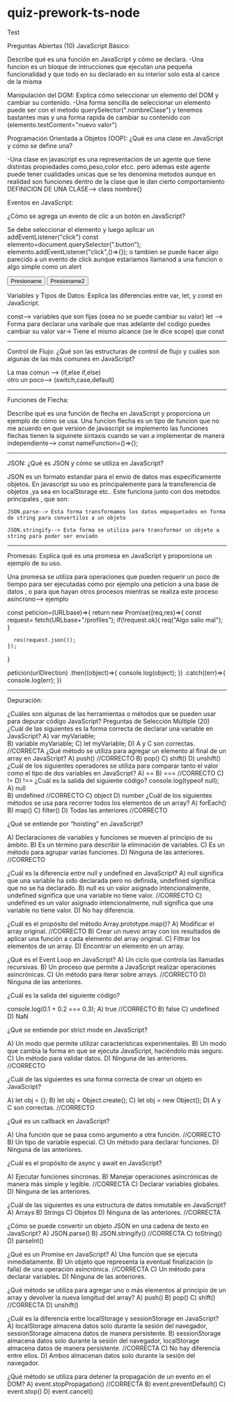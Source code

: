 # quiz-prework-ts-node
Test

Preguntas Abiertas (10)
JavaScript Básico:

Describe qué es una función en JavaScript y cómo se declara.
  -Una funcion es un bloque de intrucciones que ejecutan una pequeña funcionalidad y que todo en su declarado en su interior solo esta al cance de la misma

Manipulación del DOM:
Explica cómo seleccionar un elemento del DOM y cambiar su contenido.
  -Una forma sencilla de seleccionar un elemento puede ser con el metodo querySelector(".nombreClase") y tenemos bastantes mas y una forma rapida de cambiar su contenido con                   (elemento.textContent="nuevo valor")

Programación Orientada a Objetos (OOP):
¿Qué es una clase en JavaScript y cómo se define una?

  -Una clase en javascript es una representacion de un agente que tiene distintas propiedades como,peso,color etcc. pero ademas este agente puede tener cualidades unicas que se les denomina       metodos aunque en realidad son funciones dentro de la clase que le dan cierto comportamiento 
  DEFINICION DE UNA CLASE--> class nombre{}

    
Eventos en JavaScript:

¿Cómo se agrega un evento de clic a un botón en JavaScript?

  Se debe seleccionar el elemento y luego aplicar un addEventListener("click")
  const elemento=document.querySelector(".button");
  elemento.addEventListener("click",()=>{});
  o
  tambien se puede hacer algo parecido a un evento de click aunque estariamos llamanod a una funcion o algo simple como un alert 

  <button onclick="miFuncion()">Presioname</button>
  <button onclick="alert()">Presioname2</button>
  

Variables y Tipos de Datos:
Explica las diferencias entre var, let, y const en JavaScript.

const--> variables que son fijas (osea no se puede cambiar su valor)
let --> Forma para declarar una varibale que mas adelante del codigo puedes cambiar su valor
var-> Tiene el mismo alcance (se le dice scope) que const

_______________________________________


Control de Flujo:
¿Qué son las estructuras de control de flujo y cuáles son algunas de las más comunes en JavaScript?

  La mas comun --> (if,else if,else)  
  otro un poco--> (switch,case,default)

_______________________________________


Funciones de Flecha:

Describe qué es una función de flecha en JavaScript y proporciona un ejemplo de cómo se usa.
  Una funcion flecha es un tipo de funcion que no me acuerdo en que version de javascript se implemento
  las funciones flechas tienen la siguinete sintaxis cuando se van a implementar de manera independiente--> const nameFunction=()=>{};

_______________________________________

  
JSON:
¿Qué es JSON y cómo se utiliza en JavaScript?

  JSON es un formato estandar para el envio de datos mas especificamente objetos.
  En javascript su uso es principalemente para la transferencia de objetos ,ya sea en localStorage etc..
  Este funciona junto con dos metodos principales , que son: 
  
    JSON.parse--> Esta forma transformamos los datos empaquetados en forma de string para convertilos a un objeto

    JSON.stringify--> Esta forma se utiliza para transformar un objeto a string para poder ser enviado 

_______________________________________


Promesas:
Explica qué es una promesa en JavaScript y proporciona un ejemplo de su uso.

  Una promesa se utiliza para operaciones que pueden requerir un poco de tiempo para ser ejecutadas como por ejemplo una peticion a una base de datos , o para que hayan otros procesos mientras 
  se realiza este proceso asincrono--> ejemplo

  const peticion=(URLbase)=>{
    return new Promise((req,res)=>{
      const request= fetch(URLbase+"/profiles");
      if(!request.ok){
        req("Algo salio mal");
      }

      res(request.json());
    });
  }


peticion(urlDirection)
.then((object)=>{
  console.log(object);
})
.catch((err)=>{
  console.log(err);
})
_______________________________________

Depuración:

¿Cuáles son algunas de las herramientas o métodos que se pueden usar para depurar código JavaScript?
Preguntas de Selección Múltiple (20)
¿Cuál de las siguientes es la forma correcta de declarar una variable en JavaScript?
A) var myVariable;  
B) variable myVariable;
C) let myVariable;
D) A y C son correctas. //CORRECTA
¿Qué método se utiliza para agregar un elemento al final de un array en JavaScript?
A) push() //CORRECTO
B) pop()
C) shift()
D) unshift()
¿Cuál de los siguientes operadores se utiliza para comparar tanto el valor como el tipo de dos variables en JavaScript?
A) ==
B) === //CORRECTO
C) !=
D) !==
¿Cuál es la salida del siguiente código?
console.log(typeof null);
A) null  
B) undefined //CORRECTO
C) object
D) number
¿Cuál de los siguientes métodos se usa para recorrer todos los elementos de un array?
A) forEach()
B) map()
C) filter()
D) Todas las anteriores //CORRECTO

¿Qué se entiende por “hoisting” en JavaScript?

A) Declaraciones de variables y funciones se mueven al principio de su ámbito.
B) Es un término para describir la eliminación de variables.
C) Es un método para agrupar varias funciones.
D) Ninguna de las anteriores.  //CORRECTO

¿Cuál es la diferencia entre null y undefined en JavaScript?
A) null significa que una variable ha sido declarada pero no definida, undefined significa que no se ha declarado.
B) null es un valor asignado intencionalmente, undefined significa que una variable no tiene valor. //CORRECTO
C) undefined es un valor asignado intencionalmente, null significa que una variable no tiene valor.
D) No hay diferencia.


¿Cuál es el propósito del método Array.prototype.map()?
A) Modificar el array original. //CORRECTO
B) Crear un nuevo array con los resultados de aplicar una función a cada elemento del array original.
C) Filtrar los elementos de un array.
D) Encontrar un elemento en un array.


¿Qué es el Event Loop en JavaScript?
A) Un ciclo que controla las llamadas recursivas.
B) Un proceso que permite a JavaScript realizar operaciones asincrónicas.
C) Un método para iterar sobre arrays.  //CORRECTO
D) Ninguna de las anteriores.


¿Cuál es la salida del siguiente código?

console.log(0.1 + 0.2 === 0.3);
A) true  //CORRECTO
B) false
C) undefined
D) NaN


¿Qué se entiende por strict mode en JavaScript?

A) Un modo que permite utilizar características experimentales.
B) Un modo que cambia la forma en que se ejecuta JavaScript, haciéndolo más seguro.
C) Un método para validar datos.
D) Ninguna de las anteriores.  //CORRECTO


¿Cuál de las siguientes es una forma correcta de crear un objeto en JavaScript?

A) let obj = {};
B) let obj = Object.create();
C) let obj = new Object();
D) A y C son correctas.  //CORRECTO


¿Qué es un callback en JavaScript?

A) Una función que se pasa como argumento a otra función. //CORRECTO
B) Un tipo de variable especial.
C) Un método para declarar funciones.
D) Ninguna de las anteriores.


¿Cuál es el propósito de async y await en JavaScript?

A) Ejecutar funciones síncronas.
B) Manejar operaciones asincrónicas de manera más simple y legible.  //CORRECTA
C) Declarar variables globales.
D) Ninguna de las anteriores.


¿Cuál de las siguientes es una estructura de datos inmutable en JavaScript?
A) Arrays
B) Strings
C) Objetos
D) Ninguna de las anteriores. //CORRECTA


¿Cómo se puede convertir un objeto JSON en una cadena de texto en JavaScript?
A) JSON.parse()
B) JSON.stringify() //CORRECTA
C) toString()
D) parseInt()


¿Qué es un Promise en JavaScript?
A) Una función que se ejecuta inmediatamente.
B) Un objeto que representa la eventual finalización (o falla) de una operación asincrónica. //CORRECTA
C) Un método para declarar variables.
D) Ninguna de las anteriores.


¿Qué método se utiliza para agregar uno o más elementos al principio de un array y devolver la nueva longitud del array?
A) push()
B) pop()
C) shift() //CORRECTA
D) unshift()


¿Cuál es la diferencia entre localStorage y sessionStorage en JavaScript?
A) localStorage almacena datos solo durante la sesión del navegador, sessionStorage almacena datos de manera persistente.
B) sessionStorage almacena datos solo durante la sesión del navegador, localStorage almacena datos de manera persistente. //CORRECTA
C) No hay diferencia entre ellos.
D) Ambos almacenan datos solo durante la sesión del navegador.


¿Qué método se utiliza para detener la propagación de un evento en el DOM?
A) event.stopPropagation() //CORRECTA
B) event.preventDefault()
C) event.stop()
D) event.cancel()
